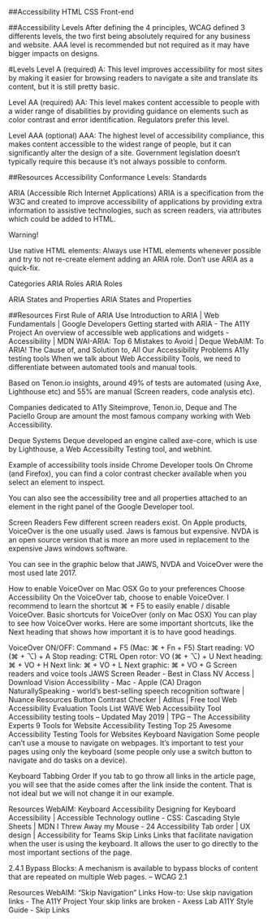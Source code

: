 ##Accessibility
HTML
CSS
Front-end

##Accessibility Levels
After defining the 4 principles, WCAG defined 3 differents levels, the two first being absolutely required for any business and website. AAA level is recommended but not required as it may have bigger impacts on designs.

#Levels
Level A (required)
A: This level improves accessibility for most sites by making it easier for browsing readers to navigate a site and translate its content, but it is still pretty basic.

Level AA (required)
AA: This level makes content accessible to people with a wider range of disabilities by providing guidance on elements such as color contrast and error identification. Regulators prefer this level.

Level AAA (optional)
AAA: The highest level of accessibility compliance, this makes content accessible to the widest range of people, but it can significantly alter the design of a site. Government legislation doesn’t typically require this because it’s not always possible to conform.

##Resources
Accessibility Conformance Levels: Standards

ARIA (Accessible Rich Internet Applications)
ARIA is a specification from the W3C and created to improve accessibility of applications by providing extra information to assistive technologies, such as screen readers, via attributes which could be added to HTML.

Warning!

Use native HTML elements: Always use HTML elements whenever possible and try to not re-create element adding an ARIA role. Don’t use ARIA as a quick-fix.

Categories
ARIA Roles
ARIA Roles

ARIA States and Properties
ARIA States and Properties

##Resources
First Rule of ARIA Use
Introduction to ARIA | Web Fundamentals | Google Developers
Getting started with ARIA - The A11Y Project
An overview of accessible web applications and widgets - Accessibility | MDN
WAI-ARIA: Top 6 Mistakes to Avoid | Deque
WebAIM: To ARIA! The Cause of, and Solution to, All Our Accessibility Problems
A11y testing tools
When we talk about Web Accessibility Tools, we need to differentiate between automated tools and manual tools.

Based on Tenon.io insights, around 49% of tests are automated (using Axe, Lighthouse etc) and 55% are manual (Screen readers, code analysis etc).

Companies dedicated to A11y
Siteimprove, Tenon.io, Deque and The Paciello Group are amount the most famous company working with Web Accessibility.

Deque Systems
Deque developed an engine called axe-core, which is use by Lighthouse, a Web Accessibilty Testing tool, and webhint.

Example of accessibility tools inside Chrome Developer tools
On Chrome (and Firefox), you can find a color contrast checker available when you select an element to inspect.

You can also see the accessibility tree and all properties attached to an element in the right panel of the Google Developer tool.

Screen Readers
Few different screen readers exist. On Apple products, VoiceOver is the one usually used. Jaws is famous but expensive. NVDA is an open source version that is more an more used in replacement to the expensive Jaws windows software.

You can see in the graphic below that JAWS, NVDA and VoiceOver were the most used late 2017.

How to enable VoiceOver on Mac OSX
Go to your preferences
Choose Accessibility
On the VoiceOver tab, choose to enable VoiceOver. I recommend to learn the shortcut ⌘ + F5 to easily enable / disable VoiceOver.
Basic shortcuts for VoiceOver (only on Mac OSX)
You can play to see how VoiceOver works. Here are some important shortcuts, like the Next heading that shows how important it is to have good headings.

VoiceOver ON/OFF: Command + F5 (Mac: ⌘ + Fn + F5)
Start reading: VO (⌘ + ⌥) + A
Stop reading: CTRL
Open rotor: VO (⌘ + ⌥) + U
Next heading: ⌘ + VO + H
Next link: ⌘ + VO + L
Next graphic: ⌘ + VO + G
Screen readers and voice tools
JAWS Screen Reader - Best in Class
NV Access | Download
Vision Accessibility - Mac - Apple (CA)
Dragon NaturallySpeaking - world’s best-selling speech recognition software | Nuance
Resources
Button Contrast Checker | Aditus | Free tool
Web Accessibility Evaluation Tools List
WAVE Web Accessibility Tool
Accessibility testing tools – Updated May 2019 | TPG – The Accessibility Experts
9 Tools for Website Accessibility Testing
Top 25 Awesome Accessibility Testing Tools for Websites
Keyboard Navigation
Some people can’t use a mouse to navigate on webpages. It’s important to test your pages using only the keyboard (some people only use a switch button to navigate and do tasks on a device).

Keyboard Tabbing Order
If you tab to go throw all links in the article page, you will see that the aside comes after the link inside the content. That is not ideal but we will not change it in our example.

Resources
WebAIM: Keyboard Accessibility
Designing for Keyboard Accessibility | Accessible Technology
outline - CSS: Cascading Style Sheets | MDN
I Threw Away my Mouse - 24 Accessibility
Tab order | UX design | Accessibility for Teams
Skip Links
Links that facilitate navigation when the user is using the keyboard. It allows the user to go directly to the most important sections of the page.

2.4.1 Bypass Blocks: A mechanism is available to bypass blocks of content that are repeated on multiple Web pages. – WCAG 2.1

Resources
WebAIM: “Skip Navigation” Links
How-to: Use skip navigation links - The A11Y Project
Your skip links are broken - Axess Lab
A11Y Style Guide - Skip Links

